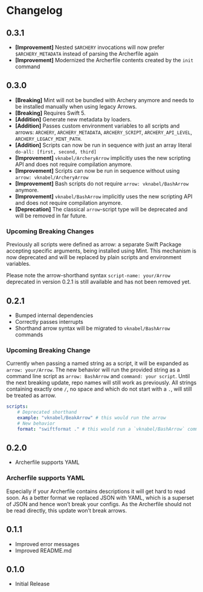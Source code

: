 # Changelog

## 0.3.1

-   **[Improvement]** Nested `$ARCHERY` invocations will now prefer `$ARCHERY_METADATA` instead of parsing the Archerfile again
-   **[Improvement]** Modernized the Archerfile contents created by the `init` command

## 0.3.0

-   **[Breaking]** Mint will not be bundled with Archery anymore and needs to be installed manually when using legacy Arrows.
-   **[Breaking]** Requires Swift 5.
-   **[Addition]** Generate new metadata by loaders.
-   **[Addition]** Passes custom environment variables to all scripts and arrows: `ARCHERY`, `ARCHERY_METADATA`, `ARCHERY_SCRIPT`, `ARCHERY_API_LEVEL`, `ARCHERY_LEGACY_MINT_PATH`.
-   **[Addition]** Scripts can now be run in sequence with just an array literal `do-all: [first, second, third]`
-   **[Improvement]** `vknabel/ArcheryArrow` implicitly uses the new scripting API and does not require compilation anymore.
-   **[Improvement]** Scripts can now be run in sequence without using `arrow: vknabel/ArcheryArrow`
-   **[Improvement]** Bash scripts do not require `arrow: vknabel/BashArrow` anymore.
-   **[Improvement]** `vknabel/BashArrow` implicitly uses the new scripting API and does not require compilation anymore.
-   **[Deprecation]** The classical `arrow`-script type will be deprecated and will be removed in far future.

### Upcoming Breaking Changes

Previously all scripts were defined as arrow: a separate Swift Package accepting specific arguments, being installed using Mint. This mechanism is now deprecated and will be replaced by plain scripts and environment variables.

Please note the arrow-shorthand syntax `script-name: your/Arrow` deprecated in version 0.2.1 is still available and has not been removed yet.

## 0.2.1

-   Bumped internal dependencies
-   Correctly passes interrupts
-   Shorthand arrow syntax will be migrated to `vknabel/BashArrow` commands

### Upcoming Breaking Change

Currently when passing a named string as a script, it will be expanded as `arrow: your/Arrow`.
The new behavior will run the provided string as a command line script as `arrow: BashArrow` and `command: your script`.
Until the next breaking update, repo names will still work as previously.
All strings containing exactly one `/`, no space and which do not start with a `.`, will still be treated as arrow.

```yaml
scripts:
    # Deprecated shorthand
    example: "vknabel/BeakArrow" # this would run the arrow
    # New behavior
    format: "swiftformat ." # this would run a `vknabel/BashArrow` command
```

## 0.2.0

-   Archerfile supports YAML

### Archerfile supports YAML

Especially if your Archerfile contains descriptions it will get hard to read soon.
As a better format we replaced JSON with YAML, which is a superset of JSON and hence won’t break your configs.
As the Archerfile should not be read directly, this update won’t break arrows.

## 0.1.1

-   Improved error messages
-   Improved README.md

## 0.1.0

-   Initial Release
